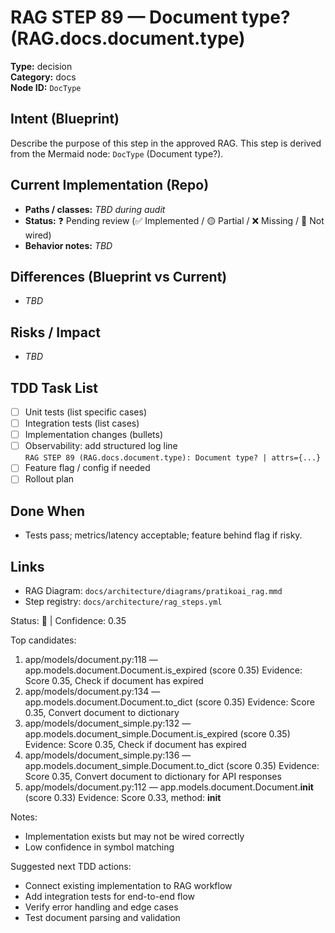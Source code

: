 # RAG STEP 89 — Document type? (RAG.docs.document.type)

**Type:** decision  
**Category:** docs  
**Node ID:** `DocType`

## Intent (Blueprint)
Describe the purpose of this step in the approved RAG. This step is derived from the Mermaid node: `DocType` (Document type?).

## Current Implementation (Repo)
- **Paths / classes:** _TBD during audit_
- **Status:** ❓ Pending review (✅ Implemented / 🟡 Partial / ❌ Missing / 🔌 Not wired)
- **Behavior notes:** _TBD_

## Differences (Blueprint vs Current)
- _TBD_

## Risks / Impact
- _TBD_

## TDD Task List
- [ ] Unit tests (list specific cases)
- [ ] Integration tests (list cases)
- [ ] Implementation changes (bullets)
- [ ] Observability: add structured log line  
  `RAG STEP 89 (RAG.docs.document.type): Document type? | attrs={...}`
- [ ] Feature flag / config if needed
- [ ] Rollout plan

## Done When
- Tests pass; metrics/latency acceptable; feature behind flag if risky.

## Links
- RAG Diagram: `docs/architecture/diagrams/pratikoai_rag.mmd`
- Step registry: `docs/architecture/rag_steps.yml`


<!-- AUTO-AUDIT:BEGIN -->
Status: 🔌  |  Confidence: 0.35

Top candidates:
1) app/models/document.py:118 — app.models.document.Document.is_expired (score 0.35)
   Evidence: Score 0.35, Check if document has expired
2) app/models/document.py:134 — app.models.document.Document.to_dict (score 0.35)
   Evidence: Score 0.35, Convert document to dictionary
3) app/models/document_simple.py:132 — app.models.document_simple.Document.is_expired (score 0.35)
   Evidence: Score 0.35, Check if document has expired
4) app/models/document_simple.py:136 — app.models.document_simple.Document.to_dict (score 0.35)
   Evidence: Score 0.35, Convert document to dictionary for API responses
5) app/models/document.py:112 — app.models.document.Document.__init__ (score 0.33)
   Evidence: Score 0.33, method: __init__

Notes:
- Implementation exists but may not be wired correctly
- Low confidence in symbol matching

Suggested next TDD actions:
- Connect existing implementation to RAG workflow
- Add integration tests for end-to-end flow
- Verify error handling and edge cases
- Test document parsing and validation
<!-- AUTO-AUDIT:END -->